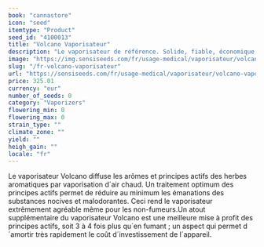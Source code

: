 ```yaml
---
book: "cannastore"
icon: "seed"
itemtype: "Product"
seed_id: "4100013"
title: "Volcano Vaporisateur"
description: "Le vaporisateur de référence. Solide, fiable, économique, et facile à utiliser ; idéal pour les patients et non-fumeurs. Achetez vôtre Vaporisateur Volcano ici."
image: "https://img.sensiseeds.com/fr/usage-medical/vaporisateur/volcano-vaporisateur-image.png"
slug: "/fr-volcano-vaporisateur"
url: "https://sensiseeds.com/fr/usage-medical/vaporisateur/volcano-vaporisateur?a_aid=cannastore"
price: 325.01
currency: "eur"
number_of_seeds: 0
category: "Vaporizers"
flowering_min: 0
flowering_max: 0
strain_type: ""
climate_zone: ""
yield: ""
heigh_gain: ""
locale: "fr"
---
```

Le vaporisateur Volcano diffuse les arômes et principes actifs des herbes aromatiques par vaporisation d´air chaud. Un traitement optimum des principes actifs permet de réduire au minimum les émanations des substances nocives et malodorantes. Ceci rend le vaporisateur extrêmement agréable même pour les non-fumeurs.Un atout supplémentaire du vaporisateur Volcano est une meilleure mise à profit des principes actifs, soit 3 à 4 fois plus qu´en fumant ; un aspect qui permet d´amortir très rapidement le coût d´investissement de l´appareil.
